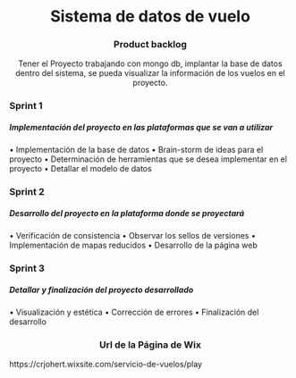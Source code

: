 <h1 align="center">Sistema de datos de vuelo</h1>

<h3 align="center">Product backlog</h3>
<p align="center"> Tener el Proyecto trabajando con mongo db, implantar la base de datos dentro del sistema,
 se pueda visualizar la información de los vuelos en el proyecto. </p>


### Sprint 1
##### Implementación del proyecto en las plataformas que se van a utilizar
•	Implementación de la base de datos
•	Brain-storm de ideas para el proyecto
•	Determinación de herramientas que se desea implementar en el proyecto
•	Detallar el modelo de datos

### Sprint 2
##### Desarrollo del proyecto en la plataforma donde se proyectará
•	Verificación de consistencia
•	Observar los sellos de versiones
•	Implementación de mapas reducidos
•	Desarrollo de la página web
### Sprint 3
##### Detallar y finalización del proyecto desarrollado
•	Visualización y estética
•	Corrección de errores
•	Finalización del desarrollo

  
<h3 align="center">Url de la Página de Wix</h3>
https://crjohert.wixsite.com/servicio-de-vuelos/play
